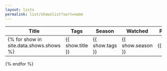 ```yaml
---
layout: lists
permalink: list/showslist?sort=name
---
```


| Title | Tags | Season | Watched | Personal Rating | Review |
| --- | --- | --- | --- | --- | --- |
{% for show in site.data.shows.shows %}| {{ show.title }} | {{ show.tags }} | {{ show.season }} | {{show.watched}} | {{ show.personal_rating }} | {{ show.review }} |
{% endfor %}